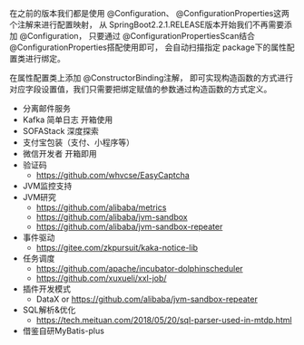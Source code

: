 在之前的版本我们都是使用 @Configuration、 @ConfigurationProperties这两个注解来进行配置映射，
从 SpringBoot2.2.1.RELEASE版本开始我们不再需要添加 @Configuration，
只要通过 @ConfigurationPropertiesScan结合 @ConfigurationProperties搭配使用即可，
会自动扫描指定 package下的属性配置类进行绑定。

在属性配置类上添加 @ConstructorBinding注解，
即可实现构造函数的方式进行对应字段设置值，我们只需要把绑定赋值的参数通过构造函数的方式定义。

- 分离邮件服务
- Kafka 简单日志 开箱使用
- SOFAStack 深度探索
- 支付宝包装（支付、小程序等）
- 微信开发者 开箱即用
- 验证码
    - https://github.com/whvcse/EasyCaptcha
- JVM监控支持
- JVM研究
    - https://github.com/alibaba/metrics
    - https://github.com/alibaba/jvm-sandbox
    - https://github.com/alibaba/jvm-sandbox-repeater
- 事件驱动
    - https://gitee.com/zkpursuit/kaka-notice-lib
- 任务调度
    - https://github.com/apache/incubator-dolphinscheduler
    - https://github.com/xuxueli/xxl-job/
- 插件开发模式
    - DataX or https://github.com/alibaba/jvm-sandbox-repeater
- SQL解析&优化
    - https://tech.meituan.com/2018/05/20/sql-parser-used-in-mtdp.html
- 借鉴自研MyBatis-plus